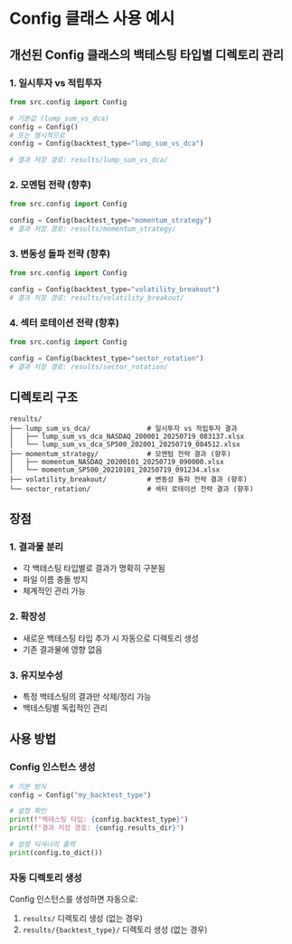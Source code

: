 # Config 클래스 사용 예시

## 개선된 Config 클래스의 백테스팅 타입별 디렉토리 관리

### 1. 일시투자 vs 적립투자
```python
from src.config import Config

# 기본값 (lump_sum_vs_dca)
config = Config()
# 또는 명시적으로
config = Config(backtest_type="lump_sum_vs_dca")

# 결과 저장 경로: results/lump_sum_vs_dca/
```

### 2. 모멘텀 전략 (향후)
```python
from src.config import Config

config = Config(backtest_type="momentum_strategy")
# 결과 저장 경로: results/momentum_strategy/
```

### 3. 변동성 돌파 전략 (향후)
```python
from src.config import Config

config = Config(backtest_type="volatility_breakout")
# 결과 저장 경로: results/volatility_breakout/
```

### 4. 섹터 로테이션 전략 (향후)
```python
from src.config import Config

config = Config(backtest_type="sector_rotation")
# 결과 저장 경로: results/sector_rotation/
```

## 디렉토리 구조

```
results/
├── lump_sum_vs_dca/              # 일시투자 vs 적립투자 결과
│   ├── lump_sum_vs_dca_NASDAQ_200001_20250719_083137.xlsx
│   └── lump_sum_vs_dca_SP500_202001_20250719_084512.xlsx
├── momentum_strategy/            # 모멘텀 전략 결과 (향후)
│   ├── momentum_NASDAQ_20200101_20250719_090000.xlsx
│   └── momentum_SP500_20210101_20250719_091234.xlsx
├── volatility_breakout/          # 변동성 돌파 전략 결과 (향후)
└── sector_rotation/              # 섹터 로테이션 전략 결과 (향후)
```

## 장점

### 1. 결과물 분리
- 각 백테스팅 타입별로 결과가 명확히 구분됨
- 파일 이름 충돌 방지
- 체계적인 관리 가능

### 2. 확장성
- 새로운 백테스팅 타입 추가 시 자동으로 디렉토리 생성
- 기존 결과물에 영향 없음

### 3. 유지보수성
- 특정 백테스팅의 결과만 삭제/정리 가능
- 백테스팅별 독립적인 관리

## 사용 방법

### Config 인스턴스 생성
```python
# 기본 방식
config = Config("my_backtest_type")

# 설정 확인
print(f"백테스팅 타입: {config.backtest_type}")
print(f"결과 저장 경로: {config.results_dir}")

# 설정 딕셔너리 출력
print(config.to_dict())
```

### 자동 디렉토리 생성
Config 인스턴스를 생성하면 자동으로:
1. `results/` 디렉토리 생성 (없는 경우)
2. `results/{backtest_type}/` 디렉토리 생성 (없는 경우)